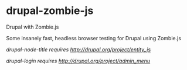 drupal-zombie-js
================

Drupal with Zombie.js

Some insanely fast, headless browser testing for Drupal using Zombie.js

*drupal-node-title requires http://drupal.org/project/entity_js*

*drupal-login requires http://drupal.org/project/admin_menu*
